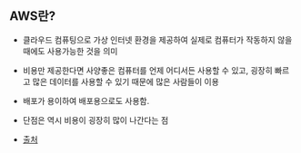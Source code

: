 ## AWS란?

- 클라우드 컴퓨팅으로 가상 인터넷 환경을 제공하여 실제로 컴퓨터가 작동하지 않을 때에도 사용가능한 것을 의미
- 비용만 제공한다면 사양좋은 컴퓨터를 언제 어디서든 사용할 수 있고, 굉장히 빠르고 많은 데이터를 사용할 수 있기 때문에 많은 사람들이 이용
- 배포가 용이하여 배포용으로도 사용함.

- 단점은 역시 비용이 굉장히 많이 나간다는 점


- [출처](https://aws.amazon.com/ko/what-is-cloud-computing/)
